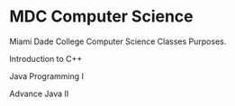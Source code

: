 # MDC Computer Science
Miami  Dade College Computer Science Classes Purposes.

Introduction to C++

Java Programming I

Advance Java II
